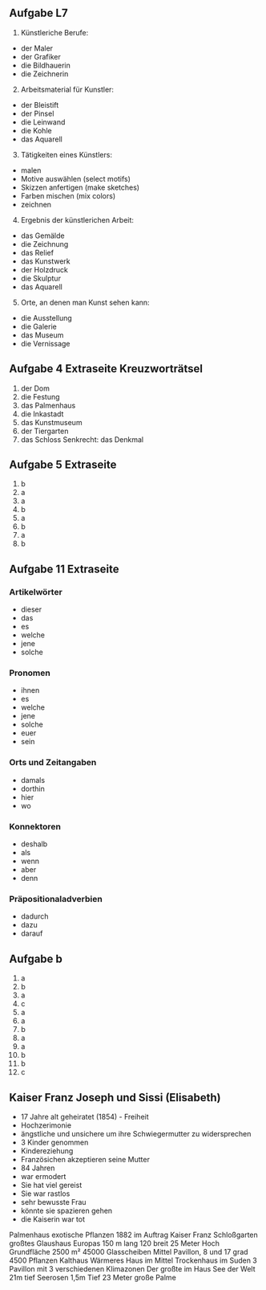 ## Aufgabe L7

1. Künstleriche Berufe: 
- der Maler
- der Grafiker
- die Bildhauerin
- die Zeichnerin

2. Arbeitsmaterial für Kunstler:
- der Bleistift
- der Pinsel
- die Leinwand
- die Kohle
- das Aquarell

3. Tätigkeiten eines Künstlers:
- malen
- Motive auswählen (select motifs)
- Skizzen anfertigen (make sketches)
- Farben mischen (mix colors)
- zeichnen

4. Ergebnis der künstlerichen Arbeit:
- das Gemälde
- die Zeichnung
- das Relief
- das Kunstwerk
- der Holzdruck
- die Skulptur
- das Aquarell

5. Orte, an denen man Kunst sehen kann: 
- die Ausstellung
- die Galerie
- das Museum
- die Vernissage

## Aufgabe 4 Extraseite Kreuzworträtsel

1. der Dom
2. die Festung
3. das Palmenhaus
4. die Inkastadt
5. das Kunstmuseum
6. der Tiergarten
7. das Schloss
Senkrecht: das Denkmal

## Aufgabe 5 Extraseite
 
1. b
2. a
3. a
4. b
5. a
6. b
7. a
8. b

## Aufgabe 11 Extraseite

### Artikelwörter

- dieser
- das
- es
- welche
- jene
- solche

### Pronomen

- ihnen
- es
- welche
- jene
- solche
- euer
- sein

### Orts und Zeitangaben

- damals
- dorthin
- hier
- wo

### Konnektoren

- deshalb
- als
- wenn
- aber
- denn

### Präpositionaladverbien

- dadurch
- dazu
- darauf

## Aufgabe b

1. a
2. b
3. a
4. c
5. a
6. a
7. b
8. a
9. a
10. b
11. b
12. c

## Kaiser Franz Joseph und Sissi (Elisabeth)

- 17 Jahre alt geheiratet (1854) - Freiheit
- Hochzerimonie 
- ängstliche und unsichere um ihre Schwiegermutter zu widersprechen
- 3 Kinder genommen
- Kindereziehung
- Französichen akzeptieren seine Mutter
- 84 Jahren
- war ermodert
- Sie hat viel gereist
- Sie war rastlos
- sehr bewusste Frau
- könnte sie spazieren gehen
- die Kaiserin war tot


Palmenhaus
exotische Pflanzen
1882 im Auftrag Kaiser Franz Schloßgarten
großtes Glaushaus Europas
150 m lang
120 breit
25 Meter Hoch
Grundfläche 2500 m²
45000 Glasscheiben
Mittel Pavillon, 
8 und 17 grad
4500 Pflanzen
Kalthaus
Wärmeres Haus im Mittel
Trockenhaus im Suden
3 Pavillon mit 3 verschiedenen Klimazonen
Der großte im Haus See der Welt
21m tief Seerosen
1,5m Tief
23 Meter große Palme

## 
